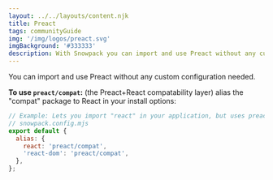 ```yaml
---
layout: ../../layouts/content.njk
title: Preact
tags: communityGuide
img: '/img/logos/preact.svg'
imgBackground: '#333333'
description: With Snowpack you can import and use Preact without any custom configuration needed.
---
```


You can import and use Preact without any custom configuration needed.

**To use `preact/compat`:** (the Preact+React compatability layer) alias the "compat" package to React in your install options:

```js
// Example: Lets you import "react" in your application, but uses preact internally
// snowpack.config.mjs
export default {
  alias: {
    react: 'preact/compat',
    'react-dom': 'preact/compat',
  },
};
```
